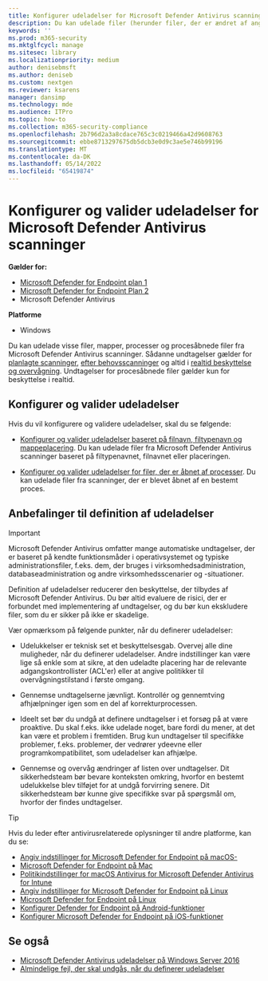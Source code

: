 ```yaml
---
title: Konfigurer udeladelser for Microsoft Defender Antivirus scanninger
description: Du kan udelade filer (herunder filer, der er ændret af angivne processer) og mapper fra at blive scannet af Microsoft Defender Antivirus. Valider dine udeladelser med PowerShell.
keywords: ''
ms.prod: m365-security
ms.mktglfcycl: manage
ms.sitesec: library
ms.localizationpriority: medium
author: denisebmsft
ms.author: deniseb
ms.custom: nextgen
ms.reviewer: ksarens
manager: dansimp
ms.technology: mde
ms.audience: ITPro
ms.topic: how-to
ms.collection: m365-security-compliance
ms.openlocfilehash: 2b796d2a3a8cdace765c3c0219466a42d9608763
ms.sourcegitcommit: ebbe8713297675db5dcb3e0d9c3ae5e746b99196
ms.translationtype: MT
ms.contentlocale: da-DK
ms.lasthandoff: 05/14/2022
ms.locfileid: "65419874"
---
```

# <a name="configure-and-validate-exclusions-for-microsoft-defender-antivirus-scans"></a>Konfigurer og valider udeladelser for Microsoft Defender Antivirus scanninger

**Gælder for:**
- [Microsoft Defender for Endpoint plan 1](https://go.microsoft.com/fwlink/p/?linkid=2154037)
- [Microsoft Defender for Endpoint Plan 2](https://go.microsoft.com/fwlink/p/?linkid=2154037)
- Microsoft Defender Antivirus

**Platforme**
- Windows

Du kan udelade visse filer, mapper, processer og procesåbnede filer fra Microsoft Defender Antivirus scanninger. Sådanne undtagelser gælder for [planlagte scanninger](scheduled-catch-up-scans-microsoft-defender-antivirus.md), [efter behovsscanninger](run-scan-microsoft-defender-antivirus.md) og altid i [realtid beskyttelse og overvågning](configure-real-time-protection-microsoft-defender-antivirus.md). Undtagelser for procesåbnede filer gælder kun for beskyttelse i realtid.

## <a name="configure-and-validate-exclusions"></a>Konfigurer og valider udeladelser

Hvis du vil konfigurere og validere udeladelser, skal du se følgende:

- [Konfigurer og valider udeladelser baseret på filnavn, filtypenavn og mappeplacering](configure-extension-file-exclusions-microsoft-defender-antivirus.md). Du kan udelade filer fra Microsoft Defender Antivirus scanninger baseret på filtypenavnet, filnavnet eller placeringen.

- [Konfigurer og valider udeladelser for filer, der er åbnet af processer](configure-process-opened-file-exclusions-microsoft-defender-antivirus.md). Du kan udelade filer fra scanninger, der er blevet åbnet af en bestemt proces.

## <a name="recommendations-for-defining-exclusions"></a>Anbefalinger til definition af udeladelser

> [!IMPORTANT]
> Microsoft Defender Antivirus omfatter mange automatiske undtagelser, der er baseret på kendte funktionsmåder i operativsystemet og typiske administrationsfiler, f.eks. dem, der bruges i virksomhedsadministration, databaseadministration og andre virksomhedsscenarier og -situationer.
>
> Definition af udeladelser reducerer den beskyttelse, der tilbydes af Microsoft Defender Antivirus. Du bør altid evaluere de risici, der er forbundet med implementering af undtagelser, og du bør kun ekskludere filer, som du er sikker på ikke er skadelige.

Vær opmærksom på følgende punkter, når du definerer udeladelser:

- Udelukkelser er teknisk set et beskyttelsesgab. Overvej alle dine muligheder, når du definerer udeladelser. Andre indstillinger kan være lige så enkle som at sikre, at den udeladte placering har de relevante adgangskontrollister (ACL'er) eller at angive politikker til overvågningstilstand i første omgang.

- Gennemse undtagelserne jævnligt. Kontrollér og gennemtving afhjælpninger igen som en del af korrekturprocessen.

- Ideelt set bør du undgå at definere undtagelser i et forsøg på at være proaktive. Du skal f.eks. ikke udelade noget, bare fordi du mener, at det kan være et problem i fremtiden. Brug kun undtagelser til specifikke problemer, f.eks. problemer, der vedrører ydeevne eller programkompatibilitet, som udeladelser kan afhjælpe.

- Gennemse og overvåg ændringer af listen over undtagelser. Dit sikkerhedsteam bør bevare konteksten omkring, hvorfor en bestemt udelukkelse blev tilføjet for at undgå forvirring senere. Dit sikkerhedsteam bør kunne give specifikke svar på spørgsmål om, hvorfor der findes undtagelser.

> [!TIP]
> Hvis du leder efter antivirusrelaterede oplysninger til andre platforme, kan du se:
> - [Angiv indstillinger for Microsoft Defender for Endpoint på macOS-](mac-preferences.md)
> - [Microsoft Defender for Endpoint på Mac](microsoft-defender-endpoint-mac.md)
> - [Politikindstillinger for macOS Antivirus for Microsoft Defender Antivirus for Intune](/mem/intune/protect/antivirus-microsoft-defender-settings-macos)
> - [Angiv indstillinger for Microsoft Defender for Endpoint på Linux](linux-preferences.md)
> - [Microsoft Defender for Endpoint på Linux](microsoft-defender-endpoint-linux.md)
> - [Konfigurer Defender for Endpoint på Android-funktioner](android-configure.md)
> - [Konfigurer Microsoft Defender for Endpoint på iOS-funktioner](ios-configure-features.md)

## <a name="see-also"></a>Se også

- [Microsoft Defender Antivirus udeladelser på Windows Server 2016](configure-server-exclusions-microsoft-defender-antivirus.md)
- [Almindelige fejl, der skal undgås, når du definerer udeladelser](common-exclusion-mistakes-microsoft-defender-antivirus.md)
